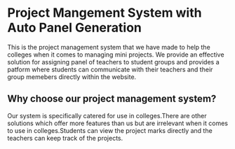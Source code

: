# Project Mangement System with Auto Panel Generation

This is the project management system that we have made to help the colleges when it comes to managing  mini projects. We provide an effective solution for assigning panel of teachers to student groups and provides a patform where students can communicate with their teachers and their group memebers directly within the website.

## Why choose our project management system?

Our system is specifically catered for use in colleges.There are other solutions which offer more features than us but are irrelevant when it comes to use in colleges.Students can view the project marks directly and the teachers can keep track of the projects.
